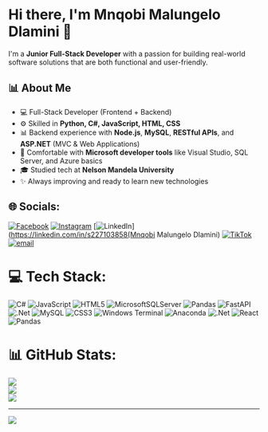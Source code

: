 # Hi there, I'm Mnqobi Malungelo Dlamini 👋

I'm a **Junior Full-Stack Developer** with a passion for building real-world software solutions that are both functional and user-friendly.

## 📊 About Me

* 💻 Full-Stack Developer (Frontend + Backend)
* ⚙️ Skilled in **Python, C#, JavaScript, HTML, CSS**
* 📊 Backend experience with **Node.js**, **MySQL**, **RESTful APIs**, and **ASP.NET** (MVC & Web Applications)
* 🚀 Comfortable with **Microsoft developer tools** like Visual Studio, SQL Server, and Azure basics
* 🎓 Studied tech at **Nelson Mandela University**
* ✨ Always improving and ready to learn new technologies

## 🌐 Socials:
[![Facebook](https://img.shields.io/badge/Facebook-%231877F2.svg?logo=Facebook&logoColor=white)](https://facebook.com/https://www.facebook.com/mnqobi.malungelo) [![Instagram](https://img.shields.io/badge/Instagram-%23E4405F.svg?logo=Instagram&logoColor=white)](https://instagram.com/https://www.instagram.com/tysondlamini_jr?igsh=MTMwMDExNDh5djl2ag==) [![LinkedIn](https://img.shields.io/badge/LinkedIn-%230077B5.svg?logo=linkedin&logoColor=white)](https://linkedin.com/in/s227103858(Mnqobi Malungelo Dlamini) [![TikTok](https://img.shields.io/badge/TikTok-%23000000.svg?logo=TikTok&logoColor=white)](https://tiktok.com/@http://tiktok.com/@tysondlaminjr) [![email](https://img.shields.io/badge/Email-D14836?logo=gmail&logoColor=white)](mailto:malungelomnqobi@gmail.com) 

# 💻 Tech Stack:
![C#](https://img.shields.io/badge/c%23-%23239120.svg?style=for-the-badge&logo=csharp&logoColor=white) ![JavaScript](https://img.shields.io/badge/javascript-%23323330.svg?style=for-the-badge&logo=javascript&logoColor=%23F7DF1E) ![HTML5](https://img.shields.io/badge/html5-%23E34F26.svg?style=for-the-badge&logo=html5&logoColor=white) ![MicrosoftSQLServer](https://img.shields.io/badge/Microsoft%20SQL%20Server-CC2927?style=for-the-badge&logo=microsoft%20sql%20server&logoColor=white) ![Pandas](https://img.shields.io/badge/pandas-%23150458.svg?style=for-the-badge&logo=pandas&logoColor=white) ![FastAPI](https://img.shields.io/badge/FastAPI-005571?style=for-the-badge&logo=fastapi) ![.Net](https://img.shields.io/badge/.NET-5C2D91?style=for-the-badge&logo=.net&logoColor=white) ![MySQL](https://img.shields.io/badge/mysql-4479A1.svg?style=for-the-badge&logo=mysql&logoColor=white) ![CSS3](https://img.shields.io/badge/css3-%231572B6.svg?style=for-the-badge&logo=css3&logoColor=white) ![Windows Terminal](https://img.shields.io/badge/Windows%20Terminal-%234D4D4D.svg?style=for-the-badge&logo=windows-terminal&logoColor=white) ![Anaconda](https://img.shields.io/badge/Anaconda-%2344A833.svg?style=for-the-badge&logo=anaconda&logoColor=white) ![.Net](https://img.shields.io/badge/.NET-5C2D91?style=for-the-badge&logo=.net&logoColor=white) ![React](https://img.shields.io/badge/react-%2320232a.svg?style=for-the-badge&logo=react&logoColor=%2361DAFB) ![Pandas](https://img.shields.io/badge/pandas-%23150458.svg?style=for-the-badge&logo=pandas&logoColor=white)
# 📊 GitHub Stats:
![](https://github-readme-stats.vercel.app/api?username=Mnqobi4651&theme=dark&hide_border=false&include_all_commits=false&count_private=false)<br/>
![](https://nirzak-streak-stats.vercel.app/?user=Mnqobi4651&theme=dark&hide_border=false)<br/>
![](https://github-readme-stats.vercel.app/api/top-langs/?username=Mnqobi4651&theme=dark&hide_border=false&include_all_commits=false&count_private=false&layout=compact)

---
[![](https://visitcount.itsvg.in/api?id=Mnqobi4651&icon=0&color=0)](https://visitcount.itsvg.in)

